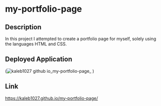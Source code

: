 # my-portfolio-page

## Description
In this project I attempted to create a portfolio page for myself, solely using the languages HTML and CSS.

## Deployed Application
(![kaleb1027 github io_my-portfolio-page_](https://user-images.githubusercontent.com/88510725/158495685-2051f20d-6a7f-4a53-951b-ce972e32c8ee.png)
)

## Link
https://kaleb1027.github.io/my-portfolio-page/
